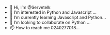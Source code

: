 - 👋 Hi, I’m @Servetelk
- 👀 I’m interested in Python and Javascript ...
- 🌱 I’m currently learning Javascript and Python...
- 💞️ I’m looking to collaborate on Python ...
- 📫 How to reach me 0240277018...

<!---
Servetelk/Servetelk is a ✨ special ✨ repository because its `README.md` (this file) appears on your GitHub profile.
You can click the Preview link to take a look at your changes.
--->
